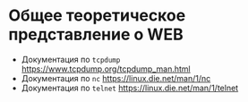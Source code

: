 # Общее теоретическое представление о WEB

- Документация по `tcpdump` https://www.tcpdump.org/tcpdump_man.html
- Документация по `nc` https://linux.die.net/man/1/nc
- Документация по `telnet` https://linux.die.net/man/1/telnet
